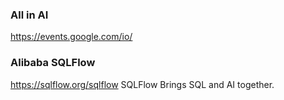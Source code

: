 
### All in AI 
https://events.google.com/io/

### Alibaba SQLFlow
https://sqlflow.org/sqlflow
SQLFlow Brings SQL and AI together.



